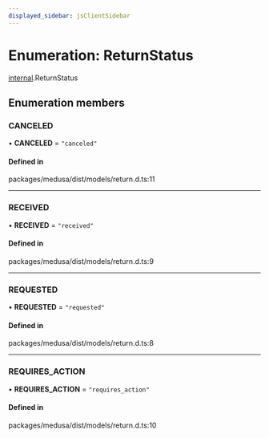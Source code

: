 ```yaml
---
displayed_sidebar: jsClientSidebar
---
```


# Enumeration: ReturnStatus

[internal](../modules/internal.md).ReturnStatus

## Enumeration members

### CANCELED

• **CANCELED** = `"canceled"`

#### Defined in

packages/medusa/dist/models/return.d.ts:11

___

### RECEIVED

• **RECEIVED** = `"received"`

#### Defined in

packages/medusa/dist/models/return.d.ts:9

___

### REQUESTED

• **REQUESTED** = `"requested"`

#### Defined in

packages/medusa/dist/models/return.d.ts:8

___

### REQUIRES\_ACTION

• **REQUIRES\_ACTION** = `"requires_action"`

#### Defined in

packages/medusa/dist/models/return.d.ts:10

